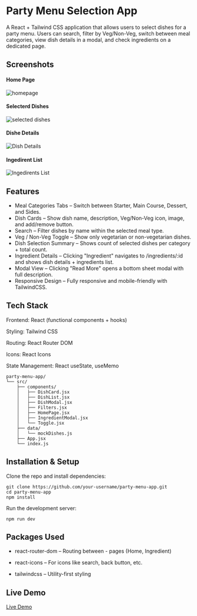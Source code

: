 # Party Menu Selection App
A React + Tailwind CSS application that allows users to select dishes for a party menu.
Users can search, filter by Veg/Non-Veg, switch between meal categories, view dish details in a modal, and check ingredients on a dedicated page.

## Screenshots
#### Home Page
![homepage](https://res.cloudinary.com/dblomc9cr/image/upload/v1757841759/Screenshot_2025-09-14_145107_wcfak9.png)

#### Selecterd Dishes
![selected dishes](https://res.cloudinary.com/dblomc9cr/image/upload/v1757841932/Screenshot_2025-09-14_145510_k1kos1.png)

#### Dishe Details
![Dish Details](https://res.cloudinary.com/dblomc9cr/image/upload/v1757842018/Screenshot_2025-09-14_145636_vw7wp7.png)

#### Ingedirent List
![Ingedirents List](https://res.cloudinary.com/dblomc9cr/image/upload/v1757842090/Screenshot_2025-09-14_145754_xssfih.png)

## Features

- Meal Categories Tabs – Switch between Starter, Main Course, Dessert, and Sides.
- Dish Cards – Show dish name, description, Veg/Non-Veg icon, image, and add/remove button.
- Search – Filter dishes by name within the selected meal type.
- Veg / Non-Veg Toggle – Show only vegetarian or non-vegetarian dishes.
- Dish Selection Summary – Shows count of selected dishes per category + total count.
- Ingredient Details – Clicking "Ingredient" navigates to /ingredients/:id and shows dish details + ingredients list.
- Modal View – Clicking "Read More" opens a bottom sheet modal with full description.
- Responsive Design – Fully responsive and mobile-friendly with TailwindCSS.

## Tech Stack

Frontend: React (functional components + hooks)

Styling: Tailwind CSS

Routing: React Router DOM

Icons: React Icons

State Management: React useState, useMemo
```
party-menu-app/
└── src/
    ├── components/
    │   ├── DishCard.jsx
    │   ├── DishList.jsx
    │   ├── DishModal.jsx
    │   ├── Filters.jsx
    │   ├── HomePage.jsx
    │   ├── IngredientModal.jsx
    │   └── Toggle.jsx
    ├── data/
    │   └── mockDishes.js
    ├── App.jsx
    └── index.js
```

## Installation & Setup

Clone the repo and install dependencies:
```
git clone https://github.com/your-username/party-menu-app.git
cd party-menu-app
npm install
```

Run the development server:
```
npm run dev
```

## Packages Used

- react-router-dom – Routing between - pages (Home, Ingredient)

- react-icons – For icons like search, back button, etc.

- tailwindcss – Utility-first styling

## Live Demo
[Live Demo]()